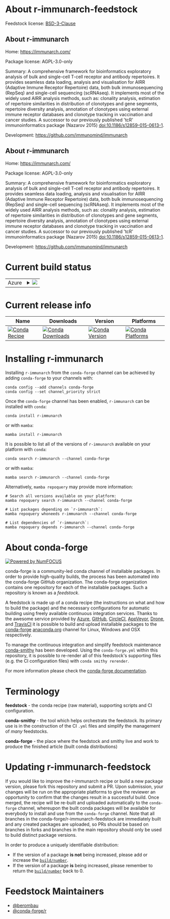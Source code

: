 About r-immunarch-feedstock
===========================

Feedstock license: [BSD-3-Clause](https://github.com/conda-forge/r-immunarch-feedstock/blob/main/LICENSE.txt)


About r-immunarch
-----------------

Home: https://immunarch.com/

Package license: AGPL-3.0-only

Summary: A comprehensive framework for bioinformatics exploratory analysis of bulk and single-cell T-cell receptor and antibody repertoires. It provides seamless data loading, analysis and visualisation for AIRR (Adaptive Immune Receptor Repertoire) data, both bulk immunosequencing (RepSeq) and single-cell sequencing (scRNAseq). It implements most of the widely used AIRR analysis methods, such as: clonality analysis, estimation of repertoire similarities in distribution of clonotypes and gene segments, repertoire diversity analysis, annotation of clonotypes using external immune receptor databases and clonotype tracking in vaccination and cancer studies. A successor to our previously published 'tcR' immunoinformatics package (Nazarov 2015) <doi:10.1186/s12859-015-0613-1>.

Development: https://github.com/immunomind/immunarch

About r-immunarch
-----------------

Home: https://immunarch.com/

Package license: AGPL-3.0-only

Summary: A comprehensive framework for bioinformatics exploratory analysis of bulk and single-cell T-cell receptor and antibody repertoires. It provides seamless data loading, analysis and visualisation for AIRR (Adaptive Immune Receptor Repertoire) data, both bulk immunosequencing (RepSeq) and single-cell sequencing (scRNAseq). It implements most of the widely used AIRR analysis methods, such as: clonality analysis, estimation of repertoire similarities in distribution of clonotypes and gene segments, repertoire diversity analysis, annotation of clonotypes using external immune receptor databases and clonotype tracking in vaccination and cancer studies. A successor to our previously published 'tcR' immunoinformatics package (Nazarov 2015) <doi:10.1186/s12859-015-0613-1>.

Development: https://github.com/immunomind/immunarch

Current build status
====================


<table>
    
  <tr>
    <td>Azure</td>
    <td>
      <details>
        <summary>
          <a href="https://dev.azure.com/conda-forge/feedstock-builds/_build/latest?definitionId=10483&branchName=main">
            <img src="https://dev.azure.com/conda-forge/feedstock-builds/_apis/build/status/r-immunarch-feedstock?branchName=main">
          </a>
        </summary>
        <table>
          <thead><tr><th>Variant</th><th>Status</th></tr></thead>
          <tbody><tr>
              <td>linux_64_r_base4.3</td>
              <td>
                <a href="https://dev.azure.com/conda-forge/feedstock-builds/_build/latest?definitionId=10483&branchName=main">
                  <img src="https://dev.azure.com/conda-forge/feedstock-builds/_apis/build/status/r-immunarch-feedstock?branchName=main&jobName=linux&configuration=linux%20linux_64_r_base4.3" alt="variant">
                </a>
              </td>
            </tr><tr>
              <td>linux_64_r_base4.4</td>
              <td>
                <a href="https://dev.azure.com/conda-forge/feedstock-builds/_build/latest?definitionId=10483&branchName=main">
                  <img src="https://dev.azure.com/conda-forge/feedstock-builds/_apis/build/status/r-immunarch-feedstock?branchName=main&jobName=linux&configuration=linux%20linux_64_r_base4.4" alt="variant">
                </a>
              </td>
            </tr><tr>
              <td>osx_64_r_base4.3</td>
              <td>
                <a href="https://dev.azure.com/conda-forge/feedstock-builds/_build/latest?definitionId=10483&branchName=main">
                  <img src="https://dev.azure.com/conda-forge/feedstock-builds/_apis/build/status/r-immunarch-feedstock?branchName=main&jobName=osx&configuration=osx%20osx_64_r_base4.3" alt="variant">
                </a>
              </td>
            </tr><tr>
              <td>osx_64_r_base4.4</td>
              <td>
                <a href="https://dev.azure.com/conda-forge/feedstock-builds/_build/latest?definitionId=10483&branchName=main">
                  <img src="https://dev.azure.com/conda-forge/feedstock-builds/_apis/build/status/r-immunarch-feedstock?branchName=main&jobName=osx&configuration=osx%20osx_64_r_base4.4" alt="variant">
                </a>
              </td>
            </tr><tr>
              <td>win_64_r_base4.3</td>
              <td>
                <a href="https://dev.azure.com/conda-forge/feedstock-builds/_build/latest?definitionId=10483&branchName=main">
                  <img src="https://dev.azure.com/conda-forge/feedstock-builds/_apis/build/status/r-immunarch-feedstock?branchName=main&jobName=win&configuration=win%20win_64_r_base4.3" alt="variant">
                </a>
              </td>
            </tr><tr>
              <td>win_64_r_base4.4</td>
              <td>
                <a href="https://dev.azure.com/conda-forge/feedstock-builds/_build/latest?definitionId=10483&branchName=main">
                  <img src="https://dev.azure.com/conda-forge/feedstock-builds/_apis/build/status/r-immunarch-feedstock?branchName=main&jobName=win&configuration=win%20win_64_r_base4.4" alt="variant">
                </a>
              </td>
            </tr>
          </tbody>
        </table>
      </details>
    </td>
  </tr>
</table>

Current release info
====================

| Name | Downloads | Version | Platforms |
| --- | --- | --- | --- |
| [![Conda Recipe](https://img.shields.io/badge/recipe-r--immunarch-green.svg)](https://anaconda.org/conda-forge/r-immunarch) | [![Conda Downloads](https://img.shields.io/conda/dn/conda-forge/r-immunarch.svg)](https://anaconda.org/conda-forge/r-immunarch) | [![Conda Version](https://img.shields.io/conda/vn/conda-forge/r-immunarch.svg)](https://anaconda.org/conda-forge/r-immunarch) | [![Conda Platforms](https://img.shields.io/conda/pn/conda-forge/r-immunarch.svg)](https://anaconda.org/conda-forge/r-immunarch) |

Installing r-immunarch
======================

Installing `r-immunarch` from the `conda-forge` channel can be achieved by adding `conda-forge` to your channels with:

```
conda config --add channels conda-forge
conda config --set channel_priority strict
```

Once the `conda-forge` channel has been enabled, `r-immunarch` can be installed with `conda`:

```
conda install r-immunarch
```

or with `mamba`:

```
mamba install r-immunarch
```

It is possible to list all of the versions of `r-immunarch` available on your platform with `conda`:

```
conda search r-immunarch --channel conda-forge
```

or with `mamba`:

```
mamba search r-immunarch --channel conda-forge
```

Alternatively, `mamba repoquery` may provide more information:

```
# Search all versions available on your platform:
mamba repoquery search r-immunarch --channel conda-forge

# List packages depending on `r-immunarch`:
mamba repoquery whoneeds r-immunarch --channel conda-forge

# List dependencies of `r-immunarch`:
mamba repoquery depends r-immunarch --channel conda-forge
```


About conda-forge
=================

[![Powered by
NumFOCUS](https://img.shields.io/badge/powered%20by-NumFOCUS-orange.svg?style=flat&colorA=E1523D&colorB=007D8A)](https://numfocus.org)

conda-forge is a community-led conda channel of installable packages.
In order to provide high-quality builds, the process has been automated into the
conda-forge GitHub organization. The conda-forge organization contains one repository
for each of the installable packages. Such a repository is known as a *feedstock*.

A feedstock is made up of a conda recipe (the instructions on what and how to build
the package) and the necessary configurations for automatic building using freely
available continuous integration services. Thanks to the awesome service provided by
[Azure](https://azure.microsoft.com/en-us/services/devops/), [GitHub](https://github.com/),
[CircleCI](https://circleci.com/), [AppVeyor](https://www.appveyor.com/),
[Drone](https://cloud.drone.io/welcome), and [TravisCI](https://travis-ci.com/)
it is possible to build and upload installable packages to the
[conda-forge](https://anaconda.org/conda-forge) [anaconda.org](https://anaconda.org/)
channel for Linux, Windows and OSX respectively.

To manage the continuous integration and simplify feedstock maintenance
[conda-smithy](https://github.com/conda-forge/conda-smithy) has been developed.
Using the ``conda-forge.yml`` within this repository, it is possible to re-render all of
this feedstock's supporting files (e.g. the CI configuration files) with ``conda smithy rerender``.

For more information please check the [conda-forge documentation](https://conda-forge.org/docs/).

Terminology
===========

**feedstock** - the conda recipe (raw material), supporting scripts and CI configuration.

**conda-smithy** - the tool which helps orchestrate the feedstock.
                   Its primary use is in the construction of the CI ``.yml`` files
                   and simplify the management of *many* feedstocks.

**conda-forge** - the place where the feedstock and smithy live and work to
                  produce the finished article (built conda distributions)


Updating r-immunarch-feedstock
==============================

If you would like to improve the r-immunarch recipe or build a new
package version, please fork this repository and submit a PR. Upon submission,
your changes will be run on the appropriate platforms to give the reviewer an
opportunity to confirm that the changes result in a successful build. Once
merged, the recipe will be re-built and uploaded automatically to the
`conda-forge` channel, whereupon the built conda packages will be available for
everybody to install and use from the `conda-forge` channel.
Note that all branches in the conda-forge/r-immunarch-feedstock are
immediately built and any created packages are uploaded, so PRs should be based
on branches in forks and branches in the main repository should only be used to
build distinct package versions.

In order to produce a uniquely identifiable distribution:
 * If the version of a package **is not** being increased, please add or increase
   the [``build/number``](https://docs.conda.io/projects/conda-build/en/latest/resources/define-metadata.html#build-number-and-string).
 * If the version of a package **is** being increased, please remember to return
   the [``build/number``](https://docs.conda.io/projects/conda-build/en/latest/resources/define-metadata.html#build-number-and-string)
   back to 0.

Feedstock Maintainers
=====================

* [@berombau](https://github.com/berombau/)
* [@conda-forge/r](https://github.com/orgs/conda-forge/teams/r/)

